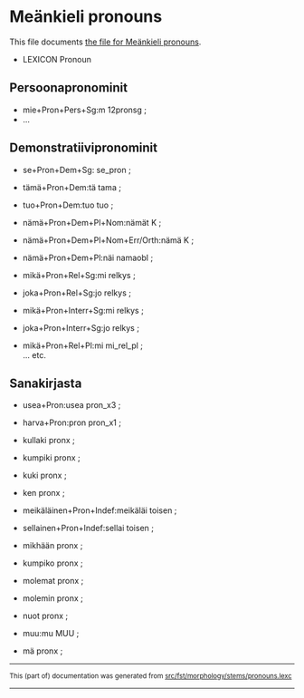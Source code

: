 # Meänkieli pronouns

This file documents [the file for Meänkieli pronouns](https://github.com/giellalt/lang-fit/blob/main/src/fst/stems/pronouns.lexc).

* LEXICON Pronoun 

## Persoonapronominit

* mie+Pron+Pers+Sg:m 12pronsg ; 
* ...

## Demonstratiivipronominit

* se+Pron+Dem+Sg: se_pron ; 

* tämä+Pron+Dem:tä tama ; 
* tuo+Pron+Dem:tuo tuo ; 
* nämä+Pron+Dem+Pl+Nom:nämät K ; 
* nämä+Pron+Dem+Pl+Nom+Err/Orth:nämä K ; 
* nämä+Pron+Dem+Pl:näi namaobl ; 

* mikä+Pron+Rel+Sg:mi relkys ; 
* joka+Pron+Rel+Sg:jo relkys ; 
* mikä+Pron+Interr+Sg:mi relkys ; 
* joka+Pron+Interr+Sg:jo relkys ; 

* mikä+Pron+Rel+Pl:mi mi_rel_pl ;  
... etc.

## Sanakirjasta

* usea+Pron:usea pron_x3 ; 
* harva+Pron:pron pron_x1 ; 

* kullaki pronx ; 
* kumpiki pronx ; 
* kuki pronx ; 
* ken pronx ; 
* meikäläinen+Pron+Indef:meikäläi toisen ; 
* sellainen+Pron+Indef:sellai toisen ; 
* mikhään pronx ; 
* kumpiko pronx ; 
* molemat pronx ; 
* molemin pronx ; 
* nuot pronx ; 
* muu:mu MUU ; 
* mä pronx ; 

* * *

<small>This (part of) documentation was generated from [src/fst/morphology/stems/pronouns.lexc](https://github.com/giellalt/lang-fit/blob/main/src/fst/morphology/stems/pronouns.lexc)</small>

---

